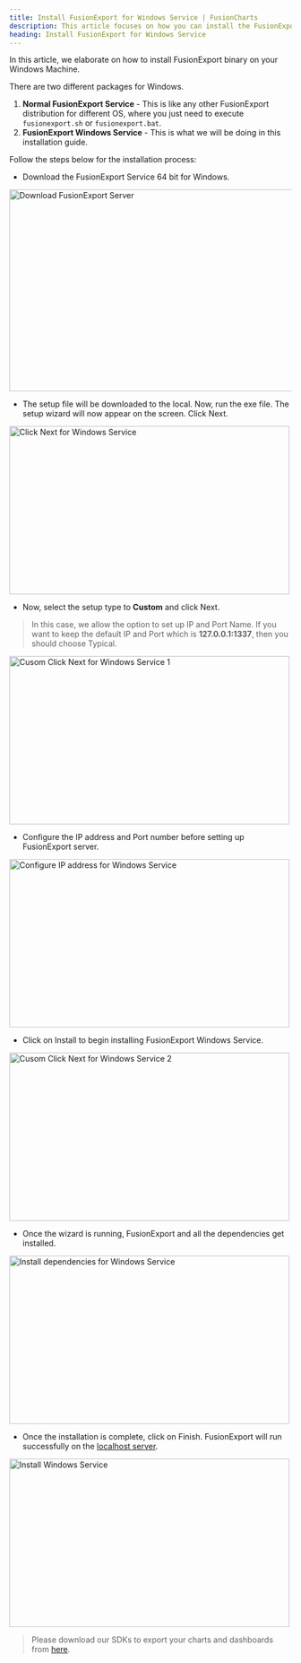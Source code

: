 ```yaml
---
title: Install FusionExport for Windows Service | FusionCharts
description: This article focuses on how you can install the FusionExport for windows service.
heading: Install FusionExport for Windows Service
---
```


In this article, we elaborate on how to install FusionExport binary on your Windows Machine.

There are two different packages for Windows.

1. **Normal FusionExport Service** - This is like any other FusionExport distribution for different OS, where you just need to execute `fusionexport.sh` or `fusionexport.bat`.
2. **FusionExport Windows Service** - This is what we will be doing in this installation guide.

Follow the steps below for the installation process:

- Download the FusionExport Service 64 bit for Windows.

<img src="{% site.BASE_URL %}/images/download-fusionexport-server-for-windows-service.png" alt="Download FusionExport Server" width="600" height="360">

- The setup file will be downloaded to the local. Now, run the exe file. The setup wizard will now appear on the screen. Click Next.

<img src="{% site.BASE_URL %}/images/click-next-windows-service.png" alt="Click Next for Windows Service" width="500" height="300">

- Now, select the setup type to **Custom** and click Next.

> In this case, we allow the option to set up IP and Port Name. If you want to keep the default IP and Port which is **127.0.0.1:1337**, then you should choose Typical.

<img src="{% site.BASE_URL %}/images/custom-click-next-for-windows-service-1.png" alt="Cusom Click Next for Windows Service 1" width="500" height="300">

- Configure the IP address and Port number before setting up FusionExport server.

<img src="{% site.BASE_URL %}/images/configure-ip-address-for-windows-service.png" alt="Configure IP address for Windows Service" width="500" height="300">

- Click on Install to begin installing FusionExport Windows Service.

<img src="{% site.BASE_URL %}/images/custom-click-next-for-windows-service-2.png" alt="Cusom Click Next for Windows Service 2" width="500" height="300">

- Once the wizard is running, FusionExport and all the dependencies get installed.

<img src="{% site.BASE_URL %}/images/install-dependencies-for-windows-service.png" alt="Install dependencies for Windows Service" width="500" height="300">


- Once the installation is complete, click on Finish. FusionExport will run successfully on the [localhost server](http://127.0.0.1:1337/).

<img src="{% site.BASE_URL %}/images/installation-for-fe-windows-service.png" alt="Install Windows Service" width="500" height="300">

> Please download our SDKs to export your charts and dashboards from [here](http://fusioncharts.com/download/fusionexport).

